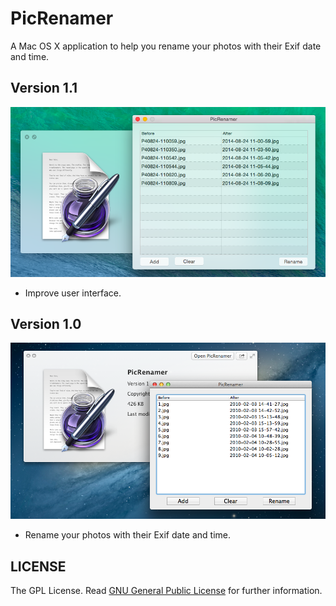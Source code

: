 PicRenamer
==========
A Mac OS X application to help you rename your photos with their Exif date and time.


Version 1.1
-----------
![screenshot](Screenshots/PicRenamerV1.1.png)
* Improve user interface.


Version 1.0
-----------
![screenshot](Screenshots/PicRenamerV1.0.png)
* Rename your photos with their Exif date and time.


LICENSE
-------
The GPL License. Read [GNU General Public License](http://www.gnu.org/licenses/gpl.html) for further information.